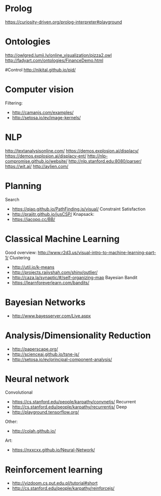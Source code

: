 # Prolog
https://curiosity-driven.org/prolog-interpreter#playground

# Ontologies
http://owlgred.lumii.lv/online_visualization/pizza2.owl
http://fadyart.com/ontologies/FinanceDemo.html

#Control
http://nikital.github.io/pid/

# Computer vision
Filtering:
* http://camanjs.com/examples/
* http://setosa.io/ev/image-kernels/

# NLP
http://textanalysisonline.com/
https://demos.explosion.ai/displacy/
https://demos.explosion.ai/displacy-ent/
http://nlp-compromise.github.io/website/
http://nlp.stanford.edu:8080/parser/
https://wit.ai/
http://aylien.com/

# Planning
Search
* https://qiao.github.io/PathFinding.js/visual/
Constraint Satisfaction
* http://prajitr.github.io/jusCSP/
Knapsack:
* https://jacopo.cc/BB/


# Classical Machine Learning
Good overview:
http://www.r2d3.us/visual-intro-to-machine-learning-part-1/
Clustering
* http://util.io/k-means
* http://projects.rajivshah.com/shiny/outlier/
* http://caza.la/synaptic/#/self-organizing-map
Bayesian Bandit
* https://learnforeverlearn.com/bandits/

# Bayesian Networks
* http://www.bayesserver.com/Live.aspx

# Analysis/Dimensionality Reduction
* http://paperscape.org/
* http://scienceai.github.io/tsne-js/
* http://setosa.io/ev/principal-component-analysis/

# Neural network
Convolutional
* https://cs.stanford.edu/people/karpathy/convnetjs/
Recurrent
* http://cs.stanford.edu/people/karpathy/recurrentjs/
Deep
* http://playground.tensorflow.org/

Other:
* http://colah.github.io/

Art:
* https://nxxcxx.github.io/Neural-Network/
# Reinforcement learning
* http://vizdoom.cs.put.edu.pl/tutorial#short
* http://cs.stanford.edu/people/karpathy/reinforcejs/
